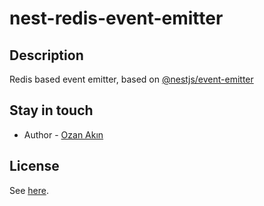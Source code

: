 # nest-redis-event-emitter
## Description

Redis based event emitter, based on [@nestjs/event-emitter](https://github.com/nestjs/event-emitter/)

## Stay in touch

- Author - [Ozan Akın](https://github.com/oznakn/)

## License

See [here](LICENSE).
